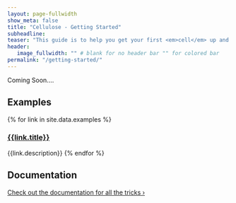 ```yaml
---
layout: page-fullwidth
show_meta: false
title: "Cellulose - Getting Started"
subheadline:
teaser: "This guide is to help you get your first <em>cell</em> up and running"
header:
   image_fullwidth: "" # blank for no header bar "" for colored bar
permalink: "/getting-started/"
---
```


Coming Soon....

## Examples
{% for link in site.data.examples %}
### [{{link.title}}]({{site.improve_content}}/{{link.name}})
  {{link.description}}
{% endfor %}
## Documentation

<a class="radius button small" href="{{ site.url }}/documentation/">Check out the documentation for all the tricks ›</a>
